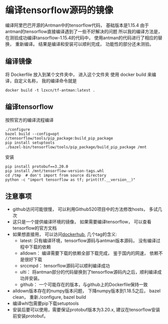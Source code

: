 # 编译tensorflow源码的镜像
编译阿里巴巴开源的Antman中的tensorflow代码， 基础版本是1.15.4
由于antman的tensorflow直接编译遇到了一些不好解决的问题
所以我的编译方法是， 在测验成功编译tansorflow-1.15.4的代码中， 使用antman的代码进行了相应的替换， 重新编译。
结果是编译和安装可以顺利完成， 功能性的部分还未测验。

## 编译镜像
将 Dockerfile 放入到某个文件夹中， 进入这个文件夹
使用 docker build 来编译，自定义名称， 我的编译命令就是
```shell
docker build -t lzxcn/tf-antman:latest .
```

## 编译tensorflow
按照官方的编译流程编译
```shell
./configure
bazel build --config=opt //tensorflow/tools/pip_package:build_pip_package
pip install setuptools
./bazel-bin/tensorflow/tools/pip_package/build_pip_package /mnt
```

安装
``` shell
pip install protobuf==3.20.0
pip install /mnt/tensorflow-version-tags.whl
cd /tmp  # don't import from source directory
python -c "import tensorflow as tf; print(tf.__version__)"
```

## 注意事项
- github访问可能很慢， 可以利用Github520项目中的方法修改hosts， 多试几次
- 这只是一个提供编译环境的镜像， 如果需要编译tensorflow， 可以查看tensorflow的官方文档
- 如果想直接用， 可以访问[dockerhub](https://hub.docker.com/r/lzxcn/tf-antman), 几个tag的含义:
  - latest: 只有编译环境，tensorflow源码与antman版本源码， 没有编译过程中下载的依赖
  - alldown： 编译需要下载的依赖全部下载完成， 鉴于国内的网速， 依赖不是很好下载
  - srccmpd： tensorflow源码可以顺利编译成功
  - ulti： 将antman部分的代码替换到了tensorflow源码内之后，顺利编译成功并安装。 
  - github： 一个可能存在的版本，与github上的Dockerfile保持一致 
- alldown版本存在的numpy版本问题， 下降numpy版本到1.18.5之后， bazel clean， 重新./configure, bazel build
- 编译whl包需要pip下载setuptools
- 安装后要可以使用，需要保证protobuf版本为3.20.x, 建议在tensorflow安装前安装protobuf。

